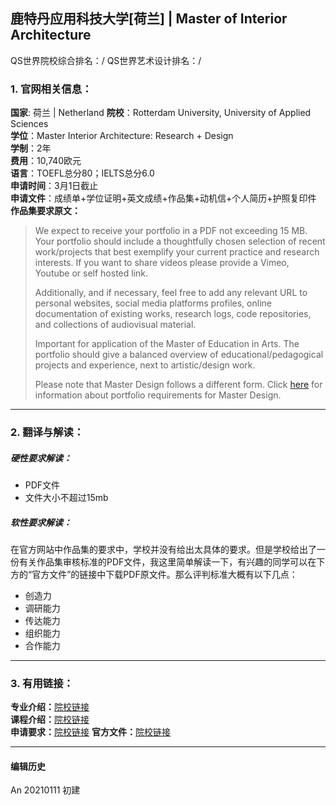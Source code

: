 ## 鹿特丹应用科技大学[荷兰] | Master of Interior Architecture

QS世界院校综合排名：/
QS世界艺术设计排名：/

### 1. 官网相关信息：

**国家**: 荷兰 | Netherland
**院校**：Rotterdam University, University of Applied Sciences  
**学位**：Master Interior Architecture: Research + Design  
**学制**：2年  
**费用**：10,740欧元  
**语言**：TOEFL总分80；IELTS总分6.0  
**申请时间**：3月1日截止  
**申请文件**：成绩单+学位证明+英文成绩+作品集+动机信+个人简历+护照复印件  
**作品集要求原文：**   
> We expect to receive your portfolio in a PDF not exceeding 15 MB.
Your portfolio should include a thoughtfully chosen selection of recent work/projects that best exemplify your current practice and research interests.
If you want to share videos please provide a Vimeo, Youtube or self hosted link.
>
> Additionally, and if necessary, feel free to add any relevant URL to personal websites, social media platforms profiles, online documentation of existing works, research logs, code repositories, and collections of audiovisual material.
>
> Important for application of the Master of Education in Arts. The portfolio should give a balanced overview of educational/pedagogical projects and experience, next to artistic/design work.
>
> Please note that Master Design follows a different form. Click [here](https://www.pzwart.nl/wp-content/uploads/2020/10/20201027-MD-Application-Portfolio-Assessment-2123.pdf) for information about portfolio requirements for Master Design.



---


### 2. 翻译与解读：

##### 硬性要求解读：
- PDF文件
- 文件大小不超过15mb


##### 软性要求解读：
在官方网站中作品集的要求中，学校并没有给出太具体的要求。但是学校给出了一份有关作品集审核标准的PDF文件，我这里简单解读一下，有兴趣的同学可以在下方的“官方文件”的链接中下载PDF原文件。那么评判标准大概有以下几点：
- 创造力
- 调研能力
- 传达能力
- 组织能力
- 合作能力


---


### 3. 有用链接：

**专业介绍：**[院校链接](https://rotterdamuas.com/programmes/master/interior-architecture-research-design/)  
**课程介绍：**[院校链接](https://rotterdamuas.com/programmes/master/interior-architecture-research-design/)  
**申请要求：**[院校链接](https://www.pzwart.nl/application/application-requirements/)
**官方文件：**[院校链接](https://www.pzwart.nl/wp-content/uploads/2020/10/20201027-MD-Application-Portfolio-Assessment-2123.pdf)   



---


#### 编辑历史

An 20210111 初建  
